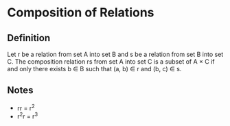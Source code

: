 # Composition of Relations

## Definition

Let r be a relation from set A into set B and s be a relation from set B into set C.
The composition relation rs from set A into set C is a subset of A × C if and only there exists b ∈ B such that (a, b) ∈ r and (b, c) ∈ s.

## Notes

- rr = r<sup>2</sup>
- r<sup>2</sup>r = r<sup>3</sup>